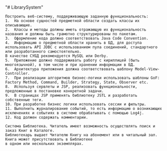 "# LibrarySystem"

    Построить веб-систему, поддерживающую заданную функциональность:
    1.	На основе сущностей предметной области создать классы их описывающие.
    2.	Классы и методы должны иметь отражающую их функциональность названия и должны быть грамотно структурированы по пакетам.
    3.	Оформление кода должно соответствовать Java Code Convention.
    4.	Информацию о предметной области хранить в БД, для доступа использовать API JDBC с использованием пула соединений, стандартного или разработанного самостоятельно.
    В качестве СУБД рекомендуется MySQL или Derby.
    5.	Приложение должно поддерживать работу с кириллицей (быть многоязычной), в том числе и при хранении информации в БД.
    6.	Архитектура приложения должна соответствовать шаблону Model-View-Controller.
    7.	При реализации алгоритмов бизнес-логики использовать шаблоны GoF: Factory Method, Command, Builder, Strategy, State, Observer etc.
    8.	Используя сервлеты и JSP, реализовать функциональности, предложенные в постановке конкретной задачи.
    9.	В страницах JSP применять библиотеку JSTL и разработать собственные теги.
    10.	При разработке бизнес логики использовать сессии и фильтры.
    11.	Выполнить журналирование событий, то есть информацию о возникающих исключениях и событиях в системе обрабатывать с помощью Log4j.
    12.	Код должен содержать комментарии.

    Система Библиотека. Читатель имеет возможность осуществлять поиск и заказ Книг в Каталоге.
    Библиотекарь выдает Читателю Книгу на абонемент или в читальный зал. Книга может присутствовать в Библиотеке
    в одном или нескольких экземплярах.